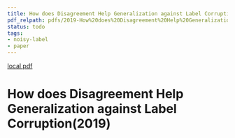 ```yaml
---
title: How does Disagreement Help Generalization against Label Corruption(2019)
pdf_relpath: pdfs/2019-How%20does%20Disagreement%20Help%20Generalization%20against%20Label%20Corruption.pdf
status: todo
tags:
- noisy-label
- paper
---
```


[local pdf](../../../pdfs/2019-How%20does%20Disagreement%20Help%20Generalization%20against%20Label%20Corruption.pdf)

# How does Disagreement Help Generalization against Label Corruption(2019)
